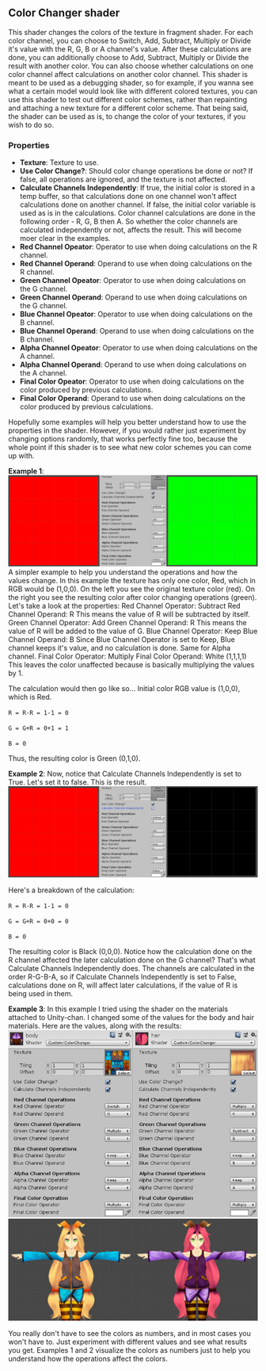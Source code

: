 ## Color Changer shader ##

This shader changes the colors of the texture in fragment shader. For each color channel, you can choose to Switch, Add, Subtract, Multiply or Divide it's value with the R, G, B or A channel's value. After these calculations are done, you can additionally choose to Add, Subtract, Multiply or Divide the result with another color. You can also choose whether calculations on one color channel affect calculations on another color channel. This shader is meant to be used as a debugging shader, so for example, if you wanna see what a certain model would look like with different colored textures, you can use this shader to test out different color schemes, rather than repainting and attaching a new texture for a different color scheme. That being said, the shader can be used as is, to change the color of your textures, if you wish to do so.

### Properties ###

- __Texture__: Texture to use.
- __Use Color Change?__: Should color change operations be done or not? If false, all operations are ignored, and the texture is not affected.
- __Calculate Channels Independently__: If true, the initial color is stored in a temp buffer, so that calculations done on one channel won't affect calculations done on another channel. If false, the initial color variable is used as is in the calculations. Color channel calculations are done in the following order - R, G, B then A. So whether the color channels are calculated independently or not, affects the result. This will become moer clear in the examples.
- __Red Channel Opeator__: Operator to use when doing calculations on the R channel.
- __Red Channel Operand__: Operand to use when doing calculations on the R channel.
- __Green Channel Opeator__: Operator to use when doing calculations on the G channel.
- __Green Channel Operand__: Operand to use when doing calculations on the G channel.
- __Blue Channel Opeator__: Operator to use when doing calculations on the B channel.
- __Blue Channel Operand__: Operand to use when doing calculations on the B channel.
- __Alpha Channel Opeator__: Operator to use when doing calculations on the A channel.
- __Alpha Channel Operand__: Operand to use when doing calculations on the A channel.
- __Final Color Opeator__: Operator to use when doing calculations on the color produced by previous calculations.
- __Final Color Operand__: Operand to use when doing calculations on the color produced by previous calculations.

Hopefully some examples will help you better understand how to use the properties in the shader. However, if you would rather just experiment by changing options randomly, that works perfectly fine too, because the whole point if this shader is to see what new color schemes you can come up with.

__Example 1__: 
![Example1](https://github.com/Demkeys/DemkeysUnityShaders/blob/master/ColorChanger/ExamplePic1.png)
A simpler example to help you understand the operations and how the values change. In this example the texture has only one color, Red, which in RGB would be (1,0,0). On the left you see the original texture color (red). On the right you see the resulting color after color changing operations (green). Let's take a look at the properties:
Red Channel Operator: Subtract
Red Channel Operand: R
This means the value of R will be subtracted by itself.
Green Channel Operator: Add
Green Channel Operand: R
This means the value of R will be added to the value of G.
Blue Channel Operator: Keep
Blue Channel Operand: B
Since Blue Channel Operator is set to Keep, Blue channel keeps it's value, and no calculation is done. Same for Alpha channel.
Final Color Operator: Multiply
Final Color Operand: White (1,1,1,1)
This leaves the color unaffected because is basically multiplying the values by 1.

The calculation would then go like so...
Initial color RGB value is (1,0,0), which is Red.

`R = R-R = 1-1 = 0`

`G = G+R = 0+1 = 1`

`B = 0`

Thus, the resulting color is Green (0,1,0).

__Example 2__:
Now, notice that Calculate Channels Independently is set to True. Let's set it to false. This is the result.
![Example2](https://github.com/Demkeys/DemkeysUnityShaders/blob/master/ColorChanger/ExamplePic2.png)

Here's a breakdown of the calculation:

`R = R-R = 1-1 = 0`

`G = G+R = 0+0 = 0`

`B = 0`

The resulting color is Black (0,0,0). Notice how the calculation done on the R channel affected the later calculation done on the G channel? That's what Calculate Channels Independently does. The channels are calculated in the order R-G-B-A, so if Calculate Channels Independently is set to False, calculations done on R, will affect later calculations, if the value of R is being used in them.

__Example 3__:
In this example I tried using the shader on the materials attached to Unity-chan. I changed some of the values for the body and hair materials. Here are the values, along with the results:
![Example3_2](https://github.com/Demkeys/DemkeysUnityShaders/blob/master/ColorChanger/ExamplePic3_2.png)
![Example3_1](https://github.com/Demkeys/DemkeysUnityShaders/blob/master/ColorChanger/ExamplePic3_1.png)

You really don't have to see the colors as numbers, and in most cases you won't have to. Just experiment with different values and see what results you get. Examples 1 and 2 visualize the colors as numbers just to help you understand how the operations affect the colors.

